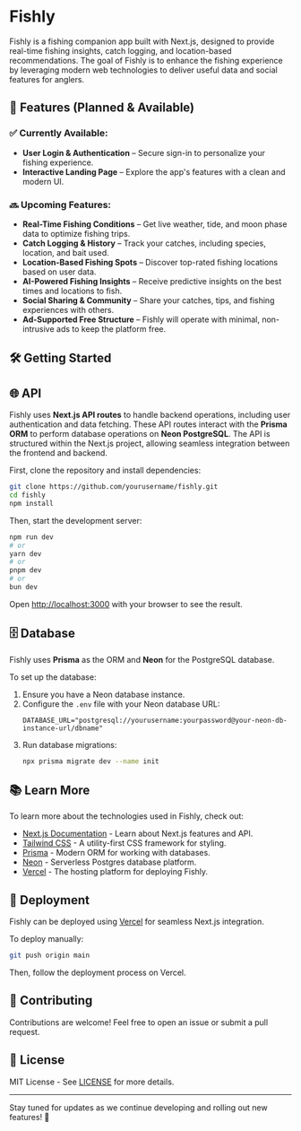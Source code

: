 # Fishly

Fishly is a fishing companion app built with Next.js, designed to provide real-time fishing insights, catch logging, and location-based recommendations. The goal of Fishly is to enhance the fishing experience by leveraging modern web technologies to deliver useful data and social features for anglers.

## 🚀 Features (Planned & Available)

### ✅ Currently Available:
- **User Login & Authentication** – Secure sign-in to personalize your fishing experience.
- **Interactive Landing Page** – Explore the app's features with a clean and modern UI.

### 🔜 Upcoming Features:
- **Real-Time Fishing Conditions** – Get live weather, tide, and moon phase data to optimize fishing trips.
- **Catch Logging & History** – Track your catches, including species, location, and bait used.
- **Location-Based Fishing Spots** – Discover top-rated fishing locations based on user data.
- **AI-Powered Fishing Insights** – Receive predictive insights on the best times and locations to fish.
- **Social Sharing & Community** – Share your catches, tips, and fishing experiences with others.
- **Ad-Supported Free Structure** – Fishly will operate with minimal, non-intrusive ads to keep the platform free.

## 🛠 Getting Started

## 🌐 API

Fishly uses **Next.js API routes** to handle backend operations, including user authentication and data fetching. These API routes interact with the **Prisma ORM** to perform database operations on **Neon PostgreSQL**. The API is structured within the Next.js project, allowing seamless integration between the frontend and backend.

First, clone the repository and install dependencies:

```bash
git clone https://github.com/yourusername/fishly.git
cd fishly
npm install
```

Then, start the development server:

```bash
npm run dev
# or
yarn dev
# or
pnpm dev
# or
bun dev
```

Open [http://localhost:3000](http://localhost:3000) with your browser to see the result.

## 🗄 Database

Fishly uses **Prisma** as the ORM and **Neon** for the PostgreSQL database.

To set up the database:

1. Ensure you have a Neon database instance.
2. Configure the `.env` file with your Neon database URL:
   ```env
   DATABASE_URL="postgresql://yourusername:yourpassword@your-neon-db-instance-url/dbname"
   ```
3. Run database migrations:
   ```bash
   npx prisma migrate dev --name init
   ```

## 📚 Learn More

To learn more about the technologies used in Fishly, check out:
- [Next.js Documentation](https://nextjs.org/docs) - Learn about Next.js features and API.
- [Tailwind CSS](https://tailwindcss.com) - A utility-first CSS framework for styling.
- [Prisma](https://www.prisma.io) - Modern ORM for working with databases.
- [Neon](https://neon.tech) - Serverless Postgres database platform.
- [Vercel](https://vercel.com) - The hosting platform for deploying Fishly.

## 🚀 Deployment

Fishly can be deployed using [Vercel](https://vercel.com/new) for seamless Next.js integration.

To deploy manually:
```bash
git push origin main
```
Then, follow the deployment process on Vercel.

## 🤝 Contributing

Contributions are welcome! Feel free to open an issue or submit a pull request.

## 📄 License

MIT License - See [LICENSE](LICENSE) for more details.

---

Stay tuned for updates as we continue developing and rolling out new features! 🎣

